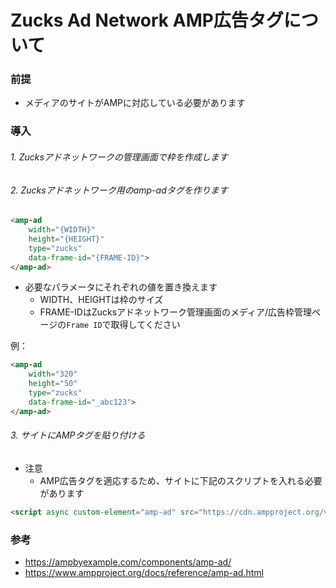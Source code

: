 # Zucks Ad Network AMP広告タグについて

### 前提
 - メディアのサイトがAMPに対応している必要があります


### 導入

###### 1. Zucksアドネットワークの管理画面で枠を作成します

###### 2. Zucksアドネットワーク用のamp-adタグを作ります
```html
<amp-ad
    width="{WIDTH}"
    height="{HEIGHT}"
    type="zucks"
    data-frame-id="{FRAME-ID}">
</amp-ad>
```

- 必要なパラメータにそれぞれの値を置き換えます
    - WIDTH、HEIGHTは枠のサイズ
    - FRAME-IDはZucksアドネットワーク管理画面のメディア/広告枠管理ページの`Frame ID`で取得してください

例：
```html
<amp-ad
    width="320"
    height="50"
    type="zucks"
    data-frame-id="_abc123">
</amp-ad>
```    


###### 3. サイトにAMPタグを貼り付ける

- 注意   
    - AMP広告タグを適応するため、サイトに下記のスクリプトを入れる必要があります

```html
<script async custom-element="amp-ad" src="https://cdn.ampproject.org/v0/amp-ad-0.1.js"></script>
```


### 参考
- https://ampbyexample.com/components/amp-ad/
- https://www.ampproject.org/docs/reference/amp-ad.html
